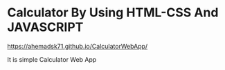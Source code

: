 # Calculator By Using HTML-CSS And JAVASCRIPT

https://ahemadsk71.github.io/CalculatorWebApp/

It is simple Calculator Web App
